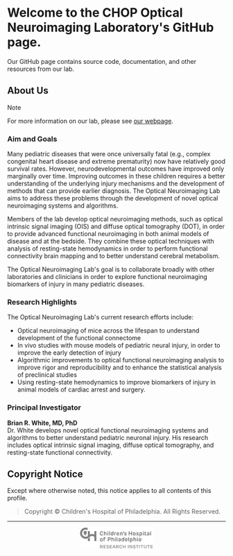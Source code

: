 # Welcome to the CHOP Optical Neuroimaging Laboratory's GitHub page.

Our GitHub page contains source code, documentation, and other resources from our lab.

## About Us

> [!NOTE]  
> For more information on our lab, please see [our webpage](https://www.research.chop.edu/optical-neuroimaging-laboratory).

### Aim and Goals

Many pediatric diseases that were once universally fatal (e.g., complex congenital heart disease and extreme prematurity) now have relatively good survival rates. However, neurodevelopmental outcomes have improved only marginally over time. Improving outcomes in these children requires a better understanding of the underlying injury mechanisms and the development of methods that can provide earlier diagnosis. The Optical Neuroimaging Lab aims to address these problems through the development of novel optical neuroimaging systems and algorithms.

Members of the lab develop optical neuroimaging methods, such as optical intrinsic signal imaging (OIS) and diffuse optical tomography (DOT), in order to provide advanced functional neuroimaging in both animal models of disease and at the bedside. They combine these optical techniques with analysis of resting-state hemodynamics in order to perform functional connectivity brain mapping and to better understand cerebral metabolism.

The Optical Neuroimaging Lab's goal is to collaborate broadly with other laboratories and clinicians in order to explore functional neuroimaging biomarkers of injury in many pediatric diseases.

### Research Highlights

The Optical Neuroimaging Lab's current research efforts include:

- Optical neuroimaging of mice across the lifespan to understand development of the functional connectome
- In vivo studies with mouse models of pediatric neural injury, in order to improve the early detection of injury
- Algorithmic improvements to optical functional neuroimaging analysis to improve rigor and reproducibility and to enhance the statistical analysis of preclinical studies
- Using resting-state hemodynamics to improve biomarkers of injury in animal models of cardiac arrest and surgery.

### Principal Investigator

**Brian R. White, MD, PhD**  
Dr. White develops novel optical functional neuroimaging systems and algorithms to better understand pediatric neuronal injury. His research includes optical intrinsic signal imaging, diffuse optical tomography, and resting-state functional connectivity.

## Copyright Notice

Except where otherwise noted, this notice applies to all contents of this profile.

> Copyright &copy; Children's Hospital of Philadelphia. All Rights Reserved.

----

<div align="center">
    <img src="/profile/assets/chop-research-logo-gray.svg" height="48pt" />
</div>